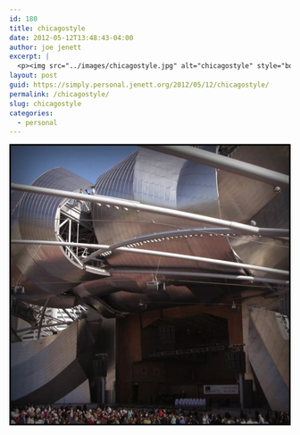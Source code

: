 ```yaml
---
id: 180
title: chicagostyle
date: 2012-05-12T13:48:43-04:00
author: joe jenett
excerpt: |
  <p><img src="../images/chicagostyle.jpg" alt="chicagostyle" style="border:none;"></p>
layout: post
guid: https://simply.personal.jenett.org/2012/05/12/chicagostyle/
permalink: /chicagostyle/
slug: chicagostyle
categories:
  - personal
---
```

<img src="../images/chicagostyle.jpg" alt="chicagostyle" style="border:none;">